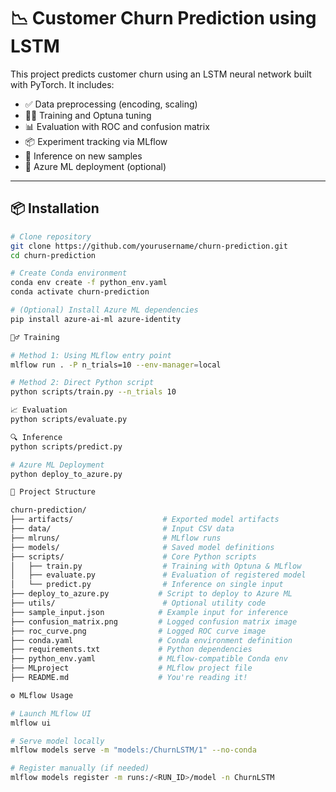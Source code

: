 # 📉 Customer Churn Prediction using LSTM

This project predicts customer churn using an LSTM neural network built with PyTorch. It includes:

- ✅ Data preprocessing (encoding, scaling)
- 🏋️‍♀️ Training and Optuna tuning
- 📊 Evaluation with ROC and confusion matrix
- 📦 Experiment tracking via MLflow
- 🧠 Inference on new samples
- 🚀 Azure ML deployment (optional)

---

## 📦 Installation

```bash
# Clone repository
git clone https://github.com/yourusername/churn-prediction.git
cd churn-prediction

# Create Conda environment
conda env create -f python_env.yaml
conda activate churn-prediction

# (Optional) Install Azure ML dependencies
pip install azure-ai-ml azure-identity

🏋️‍♂️ Training

# Method 1: Using MLflow entry point
mlflow run . -P n_trials=10 --env-manager=local

# Method 2: Direct Python script
python scripts/train.py --n_trials 10

📈 Evaluation
python scripts/evaluate.py

🔍 Inference
python scripts/predict.py

# Azure ML Deployment
python deploy_to_azure.py

🧱 Project Structure

churn-prediction/
├── artifacts/                    # Exported model artifacts
├── data/                         # Input CSV data
├── mlruns/                       # MLflow runs
├── models/                       # Saved model definitions
├── scripts/                      # Core Python scripts
│   ├── train.py                  # Training with Optuna & MLflow
│   ├── evaluate.py               # Evaluation of registered model
│   └── predict.py                # Inference on single input
├── deploy_to_azure.py           # Script to deploy to Azure ML
├── utils/                        # Optional utility code
├── sample_input.json            # Example input for inference
├── confusion_matrix.png         # Logged confusion matrix image
├── roc_curve.png                # Logged ROC curve image
├── conda.yaml                   # Conda environment definition
├── requirements.txt             # Python dependencies
├── python_env.yaml              # MLflow-compatible Conda env
├── MLproject                    # MLflow project file
├── README.md                    # You're reading it!

⚙️ MLflow Usage

# Launch MLflow UI
mlflow ui

# Serve model locally
mlflow models serve -m "models:/ChurnLSTM/1" --no-conda

# Register manually (if needed)
mlflow models register -m runs:/<RUN_ID>/model -n ChurnLSTM
